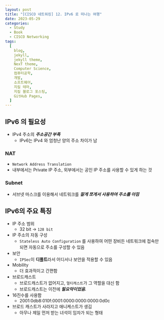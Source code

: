 ```yaml
---
layout: post
title: "[CISCO 네트워킹] 12. IPv6 로 떠나는 여행"
date: 2023-05-29
categories:
  - Study
  - Book
  - CISCO Networking
tags:
  [
    blog,
    jekyll,
    jekyll theme,
    NexT theme,
    Computer Science,
    컴퓨터공학,
    개발,
    소프트웨어,
    지킬 테마,
    지킬 블로그 포스팅,
    GitHub Pages,
  ]
---
```


## IPv6 의 필요성

- IPv4 주소의 ***주소공간 부족***
    - IPv6는 IPv4 와 엄청난 양의 주소 차이가 남

### NAT

- `Network Address Translation`
- 내부에서는 Private IP 주소, 외부에서는 공인 IP 주소를 사용할 수 있게 하는 것

### Subnet

- 서브넷 마스크를 이용해서 네트워크를 ***잘게 쪼게서 사용하여 주소를 아낌***

## IPv6의 주요 특징

- IP 주소 범위
    - 32 bit → `128 bit`
- IP 주소의 자동 구성
    - `Stateless Auto Configuration` 를 사용하여 어떤 장비든 네트워크에 접속만 되면 자동으로 주소를 구성할 수 있음
- 보안
    - `IPSec`이 **디폴트**라서 어디서나 보안을 적용할 수 있음
- Mobility
    - 더 효과적이고 간편함
- 브로드캐스트
    - 브로드캐스트가 없어지고, `멀티캐스트`가 그 역할을 대신 함
    - 브로드캐스트는 이전에 ***필요악이었음.***
- 16진수를 사용함
    - 2001:0db8:010f:0001:0000:0000:0000:0d0c
- 브로드 캐스트가 사라지고 애니케스트가 생김
    - 아무나 제일 먼저 받는 녀석이 임자가 되는 형태